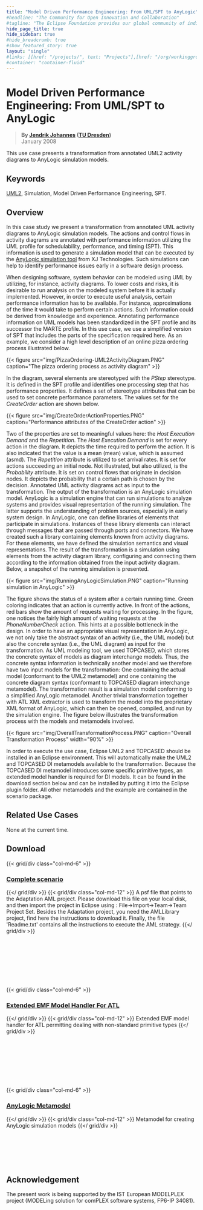 ```yaml
---
title: "Model Driven Performance Engineering: From UML/SPT to AnyLogic"
#headline: "The Community for Open Innovation and Collaboration"
#tagline: "The Eclipse Foundation provides our global community of individuals and organizations with a mature, scalable, and business-friendly environment for open source software collaboration and innovation."
hide_page_title: true
hide_sidebar: true
#hide_breadcrumb: true
#show_featured_story: true
layout: "single"
#links: [[href: "/projects/", text: "Projects"],[href: "/org/workinggroups/", text: "Working Group"],[href: "/membership/", text: "Members"],[href: "/org/value", text: "Business Value"]]
#container: "container-fluid"
---
```


# Model Driven Performance Engineering: From UML/SPT to AnyLogic

> **By [Jendrik Johannes](https://onepiece.software/) ([TU Dresden](https://tu-dresden.de/))** \
> January 2008

This use case presents a transformation from annotated UML2 activity diagrams to AnyLogic simulation models.

## Keywords

[UML2](https://www.eclipse.org/modeling/mdt/?project=uml2), Simulation, Model Driven Performance Engineering, SPT.

## Overview

In this case study we present a transformation from annotated UML activity diagrams to AnyLogic simulation models. The actions and control flows in activity diagrams are annotated with performance information utilizing the UML profile for schedulability, performance, and timing (SPT). This information is used to generate a simulation model that can be executed by the [AnyLogic simulation tool](https://www.anylogic.com/) from XJ Technologies. Such simulations can help to identify performance issues early in a software design process.

When designing software, system behavior can be modeled using UML by utilizing, for instance, activity diagrams. To lower costs and risks, it is desirable to run analysis on the modeled system before it is actually implemented.
However, in order to execute useful analysis, certain performance information has to be available. For instance, approximations of the time it would take to perform certain actions. Such information could be derived from knowledge and experience.
Annotating performance information on UML models has been standardized in the SPT profile and its successor the MARTE profile. In this use case, we use a simplified version of SPT that includes the parts of the specification required here.
As an example, we consider a high level description of an online pizza ordering process illustrated below.

{{< figure src="img/PizzaOrdering-UML2ActivityDiagram.PNG" caption="The pizza ordering process as activity diagram" >}}

In the diagram, several elements are stereotyped with the *PStep* stereotype. It is defined in the SPT profile and identifies one processing step that has performance properties. It defines a set of stereotype attributes that can be used to set concrete performance parameters. The values set for the *CreateOrder* action are shown below.

{{< figure src="img/CreateOrderActionProperties.PNG" caption="Performance attributes of the CreateOrder action" >}}

Two of the properties are set to meaningful values here: the *Host Execution Demand* and the *Repetition*.
The *Host Execution Demand* is set for every action in the diagram. It depicts the time required to perform the action. It is also indicated that the value is a mean (mean) value, which is assumed (asmd).
The *Repetition* attribute is utilized to set arrival rates. It is set for actions succeeding an initial node.
Not illustrated, but also utilized, is the *Probability* attribute. It is set on control flows that originate in decision nodes. It depicts the probability that a certain path is chosen by the decision.
Annotated UML activity diagrams act as input to the transformation. The output of the transformation is an AnyLogic simulation model. AnyLogic is a simulation engine that can run simulations to analyze systems and provides visual representation of the running simulation. The latter supports the understanding of problem sources, especially in early system design.
In AnyLogic, one can define libraries of elements that participate in simulations. Instances of these library elements can interact through messages that are passed through ports and connectors. We have created such a library containing elements known from activity diagrams. For these elements, we have defined the simulation semantics and visual representations.
The result of the transformation is a simulation using elements from the activity diagram library, configuring and connecting them according to the information obtained from the input activity diagram. Below, a snapshot of the running simulation is presented.

{{< figure src="img/RunningAnyLogicSimulation.PNG" caption="Running simulation in AnyLogic" >}}

The figure shows the status of a system after a certain running time. Green coloring indicates that an action is currently active. In front of the actions, red bars show the amount of requests waiting for processing. In the figure, one notices the fairly high amount of waiting requests at the *PhoneNumberCheck* action. This hints at a possible bottleneck in the design.
In order to have an appropriate visual representation in AnyLogic, we not only take the abstract syntax of an activity (i.e., the UML model) but also the concrete syntax (i.e., the UML diagram) as input for the transformation.
As UML modeling tool, we used TOPCASED, which stores the concrete syntax of models as diagram interchange models. Thus, the concrete syntax information is technically another model and we therefore have two input models for the transformation: One containing the actual model (conformant to the UML2 metamodel) and one containing the concrete diagram syntax (conformant to TOPCASED diagram interchange metamodel).
The transformation result is a simulation model conforming to a simplified AnyLogic metamodel. Another trivial transformation together with ATL XML extractor is used to transform the model into the proprietary XML format of AnyLogic, which can then be opened, compiled, and run by the simulation engine. The figure below illustrates the transformation process with the models and metamodels involved.

{{< figure src="img/OverallTransformationProcess.PNG" caption="Overall Transformation Process" width="90%" >}}

In order to execute the use case, Eclipse UML2 and TOPCASED should be installed in an Eclipse environment. This will automatically make the UML2 and TOPCASED DI metamodels available to the transformation. Because the TOPCASED DI metamodel introduces some specific primitive types, an extended model handler is required for DI models. It can be found in the download section below and can be installed by putting it into the Eclipse plugin folder. All other metamodels and the example are contained in the scenario package.

## Related Use Cases

None at the current time.

##  Download

{{< grid/div class="col-md-6" >}}
### [Complete scenario](../../atltransformations/UML2AnyLogic/UML2AnyLogic.zip)
{{</ grid/div >}}
{{< grid/div class="col-md-12" >}}
A psf file that points to the Adaptation AML project. Please download this file on your local disk, and then import the project in Eclipse using : File->Import->Team->Team Project Set. Besides the Adaptation project, you need the AMLLibrary project, find here the instructions to download it. Finally, the file 'Readme.txt' contains all the instructions to execute the AML strategy.
{{</ grid/div >}}

&nbsp;

&nbsp;

&nbsp;

&nbsp;

{{< grid/div class="col-md-6" >}}
### [Extended EMF Model Handler For ATL](../../atltransformations/UML2AnyLogic/TUDEMFModelHandler.zip)
{{</ grid/div >}}
{{< grid/div class="col-md-12" >}}
Extended EMF model handler for ATL permitting dealing with non-standard primitive types
{{</ grid/div >}}

&nbsp;

&nbsp;

&nbsp;

&nbsp;

{{< grid/div class="col-md-6" >}}
### [AnyLogic Metamodel](https://www.eclipse.org/gmt/am3/zoos/atlantEcoreZoo/#AnyLogic)
{{</ grid/div >}}
{{< grid/div class="col-md-12" >}}
Metamodel for creating AnyLogic simulation models
{{</ grid/div >}}

&nbsp;

&nbsp;

&nbsp;

## Acknowledgement

The present work is being supported by the IST European MODELPLEX project (MODELing solution for comPLEX software systems, FP6-IP 34081).
